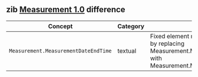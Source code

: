 ## zib [Measurement 1.0](https://zibs.nl/wiki/Measurement-v1.0(EN)) difference

| Concept         | Category          | Description                             | 
|-----------------|-------------------|-----------------------------------------|
|`Measurement.MeasurementDateEndTime` | textual | Fixed element name to be correct English by replacing Measurement.MeasurementDateEindTime with Measurement.MeasurementDateEndTime.